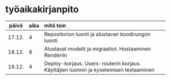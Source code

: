 # työaikakirjanpito

| päivä | aika | mitä tein  |
| :----:|:-----| :-----|
| 17.12. | 4    | Repositorion luonti ja alustavan koodirungon luonti |
| 18.12. | 8    | Alustavat modelit ja migraatiot. Hostaaminen Renderiin |
| 19.12. | 4    | Deploy-korjaus. Users-routerin korjaus. Käyttäjien luonnin ja kyselemisen testaaminen |
